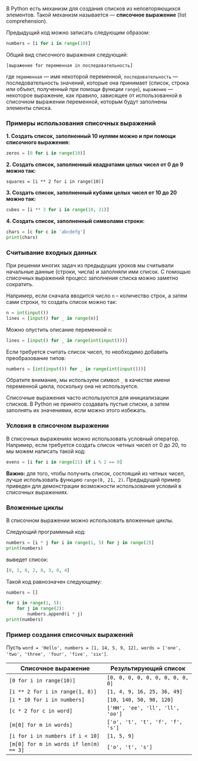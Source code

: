 



В Python есть механизм для создания списков из неповторяющихся элементов. Такой механизм называется — **списочное выражение** (list comprehension).

Предыдущий код можно записать следующим образом:

```python
numbers = [i for i in range(10)]
```

Общий вид списочного выражения следующий:

`[выражение for переменная in последовательность]`

где `переменная` — имя некоторой переменной, `последовательность` — последовательность значений, которые она принимает (список, строка или объект, полученный при помощи функции `range`), `выражение` — некоторое выражение, как правило, зависящее от использованной в списочном выражении переменной, которым будут заполнены элементы списка.

### Примеры использования списочных выражений

**1. Создать список, заполненный 10 нулями можно и при помощи списочного выражения:**

```python
zeros = [0 for i in range(10)]
```

**2. Создать список, заполненный квадратами целых чисел от 0 до 9 можно так:**

```
squares = [i ** 2 for i in range(10)]
```

**3. Создать список, заполненный кубами целых чисел от 10 до 20 можно так:**

```python
cubes = [i ** 3 for i in range(10, 21)]
```

**4. Создать список, заполненный символами строки:**

```python
chars = [c for c in 'abcdefg']
print(chars)
```


### Считывание входных данных

При решении многих задач из предыдущих уроков мы считывали начальные данные (строки, числа) и заполняли ими список. С помощью списочных выражений процесс заполнения списка можно заметно сократить.

Например, если сначала вводится число `n` – количество строк, а затем сами строки, то создать список можно так:

```python
n = int(input())
lines = [input() for _ in range(n)]
```

Можно опустить описание переменной `n`:

```python
lines = [input() for _ in range(int(input()))]
```

Если требуется считать список чисел, то необходимо добавить преобразование типов:

```python
numbers = [int(input()) for _ in range(int(input()))]
```

Обратите внимание, мы используем символ `_` в качестве имени переменной цикла, поскольку она не используется.

Списочные выражения часто используются для инициализации списков. В Python не принято создавать пустые списки, а затем заполнять их значениями, если можно этого избежать.

### Условия в списочном выражении

В списочных выражениях можно использовать условный оператор. Например, если требуется создать список четных чисел от 0 до 20, то мы можем написать такой код:

```python
evens = [i for i in range(21) if i % 2 == 0]
```

**Важно:** для того, чтобы получить список, состоящий из четных чисел, лучше использовать функцию `range(0, 21, 2)`. Предыдущий пример приведен для демонстрации возможности использования условий в списочных выражениях.

### Вложенные циклы

В списочном выражении можно использовать вложенные циклы.

Следующий программный код:

```python
numbers = [i * j for i in range(1, 5) for j in range(2)]
print(numbers)
```

выведет список:

```python
[0, 1, 0, 2, 0, 3, 0, 4]
```

Такой код равнозначен следующему:

```python
numbers = []

for i in range(1, 5):
    for j in range(2):
        numbers.append(i * j)
print(numbers)
```

### Пример создания списочных выражений

Пусть `word = 'Hello', numbers = [1, 14, 5, 9, 12], words = ['one', 'two', 'three', 'four', 'five', 'six']`.

|Списочное выражение|Результирующий список|
|---|---|
|`[0 for i in range(10)]`|`[0, 0, 0, 0, 0, 0, 0, 0, 0, 0]`|
|`[i ** 2 for i in range(1, 8)]`|`[1, 4, 9, 16, 25, 36, 49]`|
|`[i * 10 for i in numbers]`|`[10, 140, 50, 90, 120]`|
|`[c * 2 for c in word]`|`['HH', 'ee', 'll', 'll', 'oo']`|
|`[m[0] for m in words]`|`['o', 't', 't', 'f', 'f', 's']`|
|`[i for i in numbers if i < 10]`|`[1, 5, 9]`|
|`[m[0] for m in words if len(m) == 3]`|`['o', 't', 's']`|
